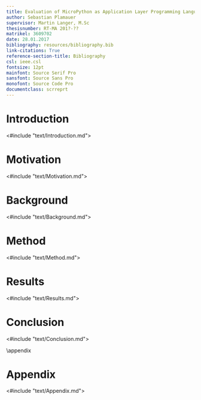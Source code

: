 ```yaml
---
title: Evaluation of MicroPython as Application Layer Programming Language on SmallSats
author: Sebastian Plamauer
supervisor: Martin Langer, M.Sc
thesisnumber: RT-MA 201?-??
matrikel: 3609702
date: 28.01.2017
bibliography: resources/bibliography.bib
link-citations: True
reference-section-title: Bibliography
csl: ieee.csl
fontsize: 12pt
mainfont: Source Serif Pro
sansfont: Source Sans Pro
monofont: Source Code Pro
documentclass: scrreprt
---
```


# Introduction

<#include "text/Introduction.md">

# Motivation

<#include "text/Motivation.md">

# Background

<#include "text/Background.md">

# Method

<#include "text/Method.md">

# Results

<#include "text/Results.md">

# Conclusion

<#include "text/Conclusion.md">

\\appendix

# Appendix
<!--# Appendix {.unnumbered}-->
<#include "text/Appendix.md">
